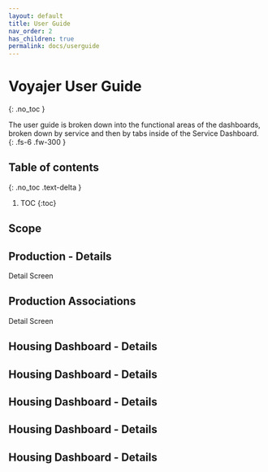 ```yaml
---
layout: default
title: User Guide
nav_order: 2
has_children: true
permalink: docs/userguide
---
```


# Voyajer User Guide
{: .no_toc }


The user guide is broken down into the functional areas of the dashboards, broken down by service and then by tabs inside of the Service Dashboard.
{: .fs-6 .fw-300 }

## Table of contents
{: .no_toc .text-delta }

1. TOC
{:toc}

## Scope

## Production - Details
Detail Screen
## Production Associations
Detail Screen

## Housing Dashboard - Details
## Housing Dashboard - Details
## Housing Dashboard - Details
## Housing Dashboard - Details
## Housing Dashboard - Details